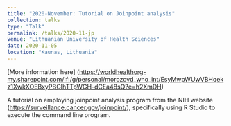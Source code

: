 ```yaml
---
title: "2020-November: Tutorial on Joinpoint analysis"
collection: talks
type: "Talk"
permalink: /talks/2020-11-jp
venue: "Lithuanian University of Health Sciences"
date: 2020-11-05
location: "Kaunas, Lithuania"
---
```


[More information here] (https://worldhealthorg-my.sharepoint.com/:f:/g/personal/morozovd_who_int/EsyMwpWUwVBHqekz1XwkXOEBxyPBGIhTTpWGH-dCEa48sQ?e=h2XmDH)

A tutorial on employing joinpoint analysis program from the NIH website (https://surveillance.cancer.gov/joinpoint/), specifically using R Studio to execute the command line program.
